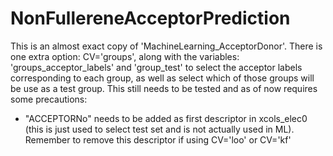 # NonFullereneAcceptorPrediction
This is an almost exact copy of 'MachineLearning_AcceptorDonor'. There is one extra option: CV='groups', along with the variables: 'groups\_acceptor\_labels' and 'group_test' to select the acceptor labels corresponding to each group, as well as select which of those groups will be use as a test group. This still needs to be tested and as of now requires some precautions:

- "ACCEPTORNo" needs to be added as first descriptor in xcols_elec0 (this is just used to select test set and is not actually used in ML). Remember to remove this descriptor if using CV='loo' or CV='kf'
